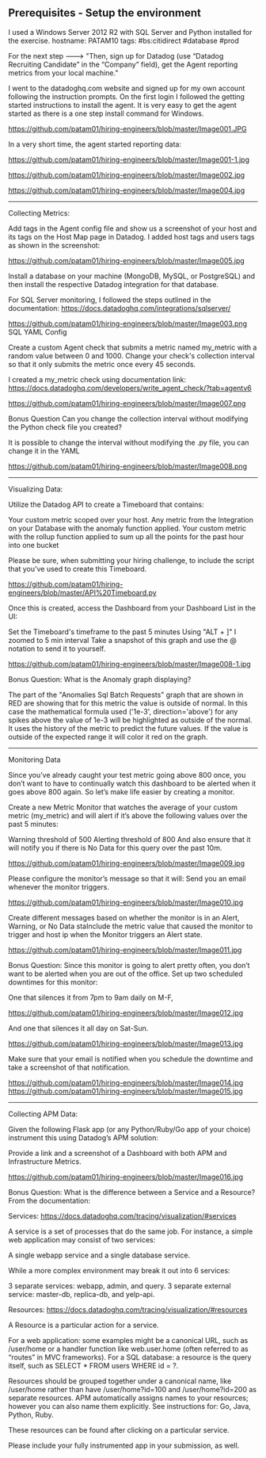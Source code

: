 
Prerequisites - Setup the environment
--------------------------------------------------------------------------------------
I used a Windows Server 2012 R2 with SQL Server and Python installed for the exercise. 
hostname: PATAM10
tags:
  #bs:citidirect
  #database
  #prod

For the next step --->
"Then, sign up for Datadog (use “Datadog Recruiting Candidate” in the “Company” field), get the Agent reporting metrics from your local machine."

I went to the datadoghq.com website and signed up for my own account following the instruction prompts. On the first login I followed the getting started instructions to install the agent. It is very easy to get the agent started as there is a one step install command for Windows.

https://github.com/patam01/hiring-engineers/blob/master/Image001.JPG

In a very short time, the agent started reporting data:

https://github.com/patam01/hiring-engineers/blob/master/Image001-1.jpg

https://github.com/patam01/hiring-engineers/blob/master/Image002.jpg

https://github.com/patam01/hiring-engineers/blob/master/Image004.jpg

--------------------------------------------------------------------------------------

Collecting Metrics:

 Add tags in the Agent config file and show us a screenshot of your host and its tags on the Host Map page in Datadog.
 I added host tags and users tags as shown in the screenshot:
    
https://github.com/patam01/hiring-engineers/blob/master/Image005.jpg
    
 Install a database on your machine (MongoDB, MySQL, or PostgreSQL) and then install the respective Datadog integration for that database.
    
For SQL Server monitoring, I followed the steps outlined in the documentation:
https://docs.datadoghq.com/integrations/sqlserver/

https://github.com/patam01/hiring-engineers/blob/master/Image003.png SQL YAML Config

Create a custom Agent check that submits a metric named my_metric with a random value between 0 and 1000.
Change your check's collection interval so that it only submits the metric once every 45 seconds.
    
 I created a my_metric check using documentation link:
  https://docs.datadoghq.com/developers/write_agent_check/?tab=agentv6
    
https://github.com/patam01/hiring-engineers/blob/master/Image007.png
    
    
Bonus Question Can you change the collection interval without modifying the Python check file you created?
    
It is possible to change the interval without modifying the .py file, you can change it in the YAML
    
https://github.com/patam01/hiring-engineers/blob/master/Image008.png

--------------------------------------------------------------------------------------

Visualizing Data:

Utilize the Datadog API to create a Timeboard that contains:

Your custom metric scoped over your host.
Any metric from the Integration on your Database with the anomaly function applied.
Your custom metric with the rollup function applied to sum up all the points for the past hour into one bucket

Please be sure, when submitting your hiring challenge, to include the script that you've used to create this Timeboard.

https://github.com/patam01/hiring-engineers/blob/master/API%20Timeboard.py

Once this is created, access the Dashboard from your Dashboard List in the UI:

Set the Timeboard's timeframe to the past 5 minutes
Using "ALT + ]" I zoomed to 5 min interval
Take a snapshot of this graph and use the @ notation to send it to yourself.

https://github.com/patam01/hiring-engineers/blob/master/Image008-1.jpg

Bonus Question: What is the Anomaly graph displaying?

The part of the "Anomalies Sql Batch Requests" graph that are shown in RED are showing that for this metric the value is outside of normal. In this case the mathematical formula used ('1e-3', direction='above') for any spikes above the value of 1e-3 will be highlighted as outside of the normal.  It uses the history of the metric to predict the future values. If the value is outside of the expected range it will color it red on the graph.

--------------------------------------------------------------------------------------

Monitoring Data

Since you’ve already caught your test metric going above 800 once, you don’t want to have to continually watch this dashboard to be alerted when it goes above 800 again. So let’s make life easier by creating a monitor.

Create a new Metric Monitor that watches the average of your custom metric (my_metric) and will alert if it’s above the following values over the past 5 minutes:

 Warning threshold of 500
 Alerting threshold of 800
 And also ensure that it will notify you if there is No Data for this query over the past 10m.

https://github.com/patam01/hiring-engineers/blob/master/Image009.jpg

Please configure the monitor’s message so that it will:
Send you an email whenever the monitor triggers.

https://github.com/patam01/hiring-engineers/blob/master/Image010.jpg

Create different messages based on whether the monitor is in an Alert, Warning, or No Data staInclude the metric value that caused the monitor to trigger and host ip when the Monitor triggers an Alert state.

https://github.com/patam01/hiring-engineers/blob/master/Image011.jpg

Bonus Question: Since this monitor is going to alert pretty often, you don’t want to be alerted when you are out of the office. Set up two scheduled downtimes for this monitor:

One that silences it from 7pm to 9am daily on M-F,

https://github.com/patam01/hiring-engineers/blob/master/Image012.jpg

And one that silences it all day on Sat-Sun.

https://github.com/patam01/hiring-engineers/blob/master/Image013.jpg
        
Make sure that your email is notified when you schedule the downtime and take a screenshot of that notification.

https://github.com/patam01/hiring-engineers/blob/master/Image014.jpg
https://github.com/patam01/hiring-engineers/blob/master/Image015.jpg

--------------------------------------------------------------------------------------

Collecting APM Data:

Given the following Flask app (or any Python/Ruby/Go app of your choice) instrument this using Datadog’s APM solution:

Provide a link and a screenshot of a Dashboard with both APM and Infrastructure Metrics.

https://github.com/patam01/hiring-engineers/blob/master/Image016.jpg

Bonus Question: What is the difference between a Service and a Resource?
From the documentation:

Services: https://docs.datadoghq.com/tracing/visualization/#services

A service is a set of processes that do the same job. For instance, a simple web application may consist of two services:

  A single webapp service and a single database service.

While a more complex environment may break it out into 6 services:

  3 separate services: webapp, admin, and query.
  3 separate external service: master-db, replica-db, and yelp-api.

Resources: https://docs.datadoghq.com/tracing/visualization/#resources

A Resource is a particular action for a service.

  For a web application: some examples might be a canonical URL, such as /user/home or a handler function like web.user.home (often referred to as “routes” in MVC frameworks).
  For a SQL database: a resource is the query itself, such as SELECT * FROM users WHERE id = ?.

Resources should be grouped together under a canonical name, like /user/home rather than have /user/home?id=100 and /user/home?id=200 as separate resources. APM automatically assigns names to your resources; however you can also name them explicitly. See instructions for: Go, Java, Python, Ruby.

These resources can be found after clicking on a particular service.

Please include your fully instrumented app in your submission, as well.


